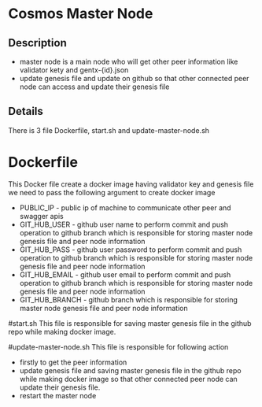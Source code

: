 # Cosmos Master Node
## Description
- master node is a main node who will get other peer information like validator kety and gentx-{id}.json
- update genesis file and update on github so that other connected peer node can access and update their genesis file
## Details
There is 3 file Dockerfile, start.sh and update-master-node.sh
# Dockerfile
This Docker file create a docker image having validator key and genesis file
we need to pass the following argument to create docker image
- PUBLIC_IP - public ip of machine to communicate other peer and swagger apis
- GIT_HUB_USER - github user name to perform commit and push operation to github branch which is responsible for storing master node genesis file and peer node information
- GIT_HUB_PASS - github user password to perform commit and push operation to github branch which is responsible for storing master node genesis file and peer node information
- GIT_HUB_EMAIL - github user email to perform commit and push operation to github branch which is responsible for storing master node genesis file and peer node information
- GIT_HUB_BRANCH - github branch which is responsible for storing master node genesis file and peer node information

#start.sh
This file is responsible for saving master genesis file in the github repo while making docker image.

#update-master-node.sh
This file is responsible for following action
- firstly to get the peer information
- update genesis file and saving master genesis file in the github repo while making docker image so that other connected peer node can update their genesis file.
- restart the master node
